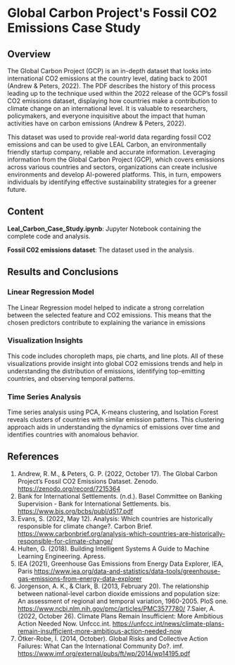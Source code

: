# Global Carbon Project's Fossil CO2 Emissions Case Study
## Overview
The Global Carbon Project (GCP) is an in-depth dataset that looks into international CO2 emissions at the country level, dating back to 2001 (Andrew & Peters, 2022). The PDF describes the history of this process leading up to the technique used within the 2022 release of the GCP’s fossil CO2 emissions dataset, displaying how countries make a contribution to climate change on an international level. It is valuable to researchers, policymakers, and everyone inquisitive about the impact that human activities have on carbon emissions (Andrew & Peters, 2022).

This dataset was used to provide real-world data regarding fossil CO2 emissions and can be used to give LEAL Carbon, an environmentally friendly startup company, reliable and accurate information. Leveraging information from the Global Carbon Project (GCP), which covers emissions across various countries and sectors, organizations can create inclusive environments and develop AI-powered platforms. This, in turn, empowers individuals by identifying effective sustainability strategies for a greener future.
## Content
**Leal_Carbon_Case_Study.ipynb**: Jupyter Notebook containing the complete code and analysis.

**Fossil C02 emissions dataset**: The dataset used in the analysis.
## Results and Conclusions
### Linear Regression Model 
The Linear Regression model helped to indicate a strong correlation between the selected feature and CO2 emissions. This means that the chosen predictors contribute to explaining the variance in emissions
### Visualization Insights
This code includes choropleth maps, pie charts, and line plots. All of these visualizations provide insight into global CO2 emissions trends and help in understanding the distribution of emissions, identifying top-emitting countries, and observing temporal patterns.
### Time Series Analysis
Time series analysis using PCA, K-means clustering, and Isolation Forest reveals clusters of countries with similar emission patterns. This clustering approach aids in understanding the dynamics of emissions over time and identifies countries with anomalous behavior. 
## References
1. Andrew, R. M., & Peters, G. P. (2022, October 17). The Global Carbon Project’s Fossil CO2 Emissions Dataset. Zenodo. https://zenodo.org/record/7215364
2. Bank for International Settlements. (n.d.). Basel Committee on Banking Supervision - Bank for International Settlements. bis. https://www.bis.org/bcbs/publ/d517.pdf
3. Evans, S. (2022, May 12). Analysis: Which countries are historically responsible for climate change?. Carbon Brief. https://www.carbonbrief.org/analysis-which-countries-are-historically-responsible-for-climate-change/
4. Hulten, G. (2018). Building Intelligent Systems A Guide to Machine Learning Engineering. Apress.
5. IEA (2021), Greenhouse Gas Emissions from Energy Data Explorer, IEA, Paris https://www.iea.org/data-and-statistics/data-tools/greenhouse-gas-emissions-from-energy-data-explorer
6. Jorgenson, A. K., & Clark, B. (2013, February 20). The relationship between national-level carbon dioxide emissions and population size: An assessment of regional and temporal variation, 1960-2005. PloS one. https://www.ncbi.nlm.nih.gov/pmc/articles/PMC3577780/
7.Saier, A. (2022, October 26). Climate Plans Remain Insufficient: More Ambitious Action Needed Now. Unfccc.int. https://unfccc.int/news/climate-plans-remain-insufficient-more-ambitious-action-needed-now
8. Ötker-Robe, İ. (2014, October). Global Risks and Collective Action Failures: What Can the International Community Do?. imf. https://www.imf.org/external/pubs/ft/wp/2014/wp14195.pdf
